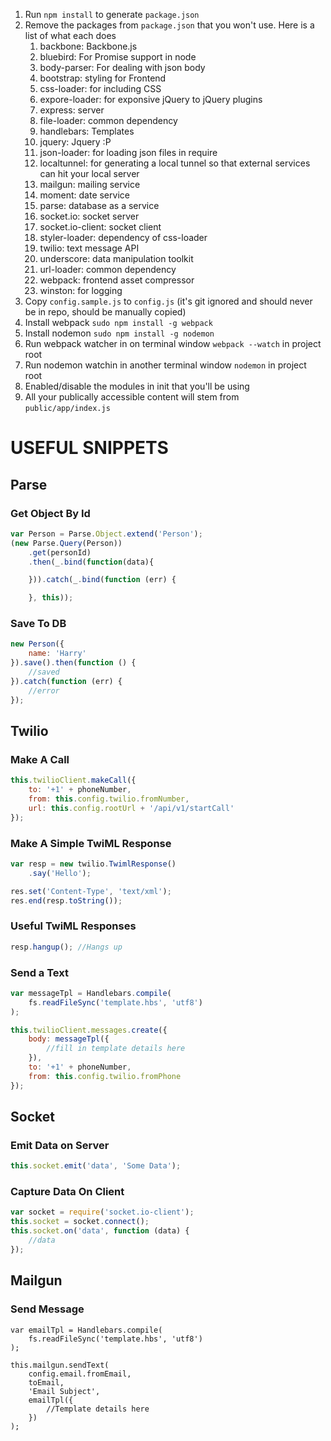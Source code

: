 1. Run `npm install` to generate `package.json`
2. Remove the packages from `package.json` that you won't use. Here is a list of what each does
    1. backbone: Backbone.js
    2. bluebird: For Promise support in node
    3. body-parser: For dealing with json body
    4. bootstrap: styling for Frontend
    5. css-loader: for including CSS
    6. expore-loader: for exponsive jQuery to jQuery plugins
    7. express: server
    8. file-loader: common dependency
    9. handlebars: Templates
    10. jquery: Jquery :P
    11. json-loader: for loading json files in require
    12. localtunnel: for generating a local tunnel so that external services can hit your local server
    13. mailgun: mailing service
    14. moment: date service
    15. parse: database as a service
    16. socket.io: socket server
    17. socket.io-client: socket client
    18. styler-loader: dependency of css-loader
    19. twilio: text message API
    20. underscore: data manipulation toolkit
    21. url-loader: common dependency
    22. webpack: frontend asset compressor
    23. winston: for logging
3. Copy `config.sample.js` to `config.js` (it's git ignored and should never be in repo, should be manually copied)
3. Install webpack `sudo npm install -g webpack`
4. Install nodemon `sudo npm install -g nodemon`
5. Run webpack watcher in on terminal window `webpack --watch` in project root
6. Run nodemon watchin in another terminal window `nodemon` in project root
7. Enabled/disable the modules in init that you'll be using
8. All your publically accessible content will stem from `public/app/index.js`

# USEFUL SNIPPETS
## Parse
### Get Object By Id
```js
var Person = Parse.Object.extend('Person');
(new Parse.Query(Person))
    .get(personId)
    .then(_.bind(function(data){

    })).catch(_.bind(function (err) {

    }, this));
```

### Save To DB
```js
new Person({
    name: 'Harry'
}).save().then(function () {
    //saved
}).catch(function (err) {
    //error
});
```

## Twilio
### Make A Call
```js
this.twilioClient.makeCall({
    to: '+1' + phoneNumber,
    from: this.config.twilio.fromNumber,
    url: this.config.rootUrl + '/api/v1/startCall'
});
```

### Make A Simple TwiML Response
```js
var resp = new twilio.TwimlResponse()
    .say('Hello');

res.set('Content-Type', 'text/xml');
res.end(resp.toString());
```

### Useful TwiML Responses
```js
resp.hangup(); //Hangs up
```

### Send a Text
```js
var messageTpl = Handlebars.compile(
    fs.readFileSync('template.hbs', 'utf8')
);

this.twilioClient.messages.create({
    body: messageTpl({
        //fill in template details here
    }),
    to: '+1' + phoneNumber,
    from: this.config.twilio.fromPhone
});
```

## Socket
### Emit Data on Server
```js
this.socket.emit('data', 'Some Data');
```

### Capture Data On Client
```js
var socket = require('socket.io-client');
this.socket = socket.connect();
this.socket.on('data', function (data) {
    //data
});
```

## Mailgun 
### Send Message
```
var emailTpl = Handlebars.compile(
    fs.readFileSync('template.hbs', 'utf8')
);

this.mailgun.sendText(
    config.email.fromEmail,
    toEmail,
    'Email Subject',
    emailTpl({
        //Template details here    
    })
);
```